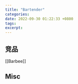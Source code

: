 ```yaml
---
title: "Bartender"
categories: 
date: 2022-09-30 01:22:33 +0800
tags: 
excerpt: 
---
```







## 竞品

[[Barbee]]



## Misc


